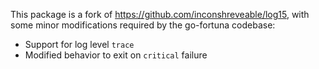 This package is a fork of https://github.com/inconshreveable/log15, with some
minor modifications required by the go-fortuna codebase:

 * Support for log level `trace`
 * Modified behavior to exit on `critical` failure
